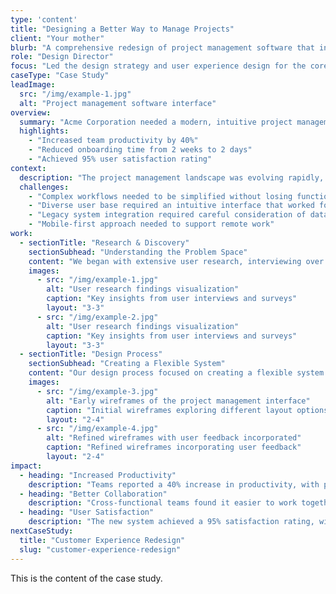 ```yaml
---
type: 'content'
title: "Designing a Better Way to Manage Projects"
client: "Your mother"
blurb: "A comprehensive redesign of project management software that increased team productivity by 40%"
role: "Design Director"
focus: "Led the design strategy and user experience design for the core product"
caseType: "Case Study"
leadImage:
  src: "/img/example-1.jpg"
  alt: "Project management software interface"
overview:
  summary: "Acme Corporation needed a modern, intuitive project management solution that could handle complex workflows while remaining accessible to all team members. The existing system was outdated and causing significant productivity losses."
  highlights:
    - "Increased team productivity by 40%"
    - "Reduced onboarding time from 2 weeks to 2 days"
    - "Achieved 95% user satisfaction rating"
context:
  description: "The project management landscape was evolving rapidly, with teams becoming more distributed and workflows more complex. Acme's existing solution was built for a different era of work."
  challenges:
    - "Complex workflows needed to be simplified without losing functionality"
    - "Diverse user base required an intuitive interface that worked for both power users and novices"
    - "Legacy system integration required careful consideration of data migration"
    - "Mobile-first approach needed to support remote work"
work:
  - sectionTitle: "Research & Discovery"
    sectionSubhead: "Understanding the Problem Space"
    content: "We began with extensive user research, interviewing over 50 project managers and team members across different industries. This helped us identify key pain points and opportunities for improvement."
    images:
      - src: "/img/example-1.jpg"
        alt: "User research findings visualization"
        caption: "Key insights from user interviews and surveys"
        layout: "3-3"
      - src: "/img/example-2.jpg"
        alt: "User research findings visualization"
        caption: "Key insights from user interviews and surveys"
        layout: "3-3"
  - sectionTitle: "Design Process"
    sectionSubhead: "Creating a Flexible System"
    content: "Our design process focused on creating a flexible system that could adapt to different team needs while maintaining consistency and usability. We started with low-fidelity wireframes and gradually increased fidelity as we validated our solutions."
    images:
      - src: "/img/example-3.jpg"
        alt: "Early wireframes of the project management interface"
        caption: "Initial wireframes exploring different layout options"
        layout: "2-4"
      - src: "/img/example-4.jpg"
        alt: "Refined wireframes with user feedback incorporated"
        caption: "Refined wireframes incorporating user feedback"
        layout: "2-4"
impact:
  - heading: "Increased Productivity"
    description: "Teams reported a 40% increase in productivity, with particular improvements in project planning and resource allocation."
  - heading: "Better Collaboration"
    description: "Cross-functional teams found it easier to work together, with a 60% reduction in communication overhead."
  - heading: "User Satisfaction"
    description: "The new system achieved a 95% satisfaction rating, with users particularly praising the intuitive interface and powerful features."
nextCaseStudy:
  title: "Customer Experience Redesign"
  slug: "customer-experience-redesign"
---
```


This is the content of the case study. 